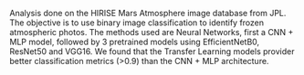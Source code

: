 Analysis done on the HIRISE Mars Atmosphere image database from JPL. The objective is to use binary image classification to identify frozen atmospheric photos. The methods used are Neural Networks, first a CNN + MLP model, followed by 3 pretrained models using EfficientNetB0, ResNet50 and VGG16. We found that the Transfer Learning models provider better classification metrics (>0.9) than the CNN + MLP architecture.          
